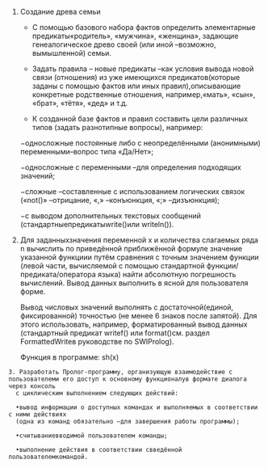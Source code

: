 1. Создание древа семьи

    - С помощью базового  набора фактов  определить элементарные предикаты«родитель», «мужчина», «женщина»,
    задающие генеалогическое древо своей (или иной –возможно, вымышленной) семьи.

    - Задать правила – новые предикаты –как условия вывода новой связи (отношения) из уже
    имеющихся предикатов(которые заданы с помощью фактов или иных правил),описывающие конкретные родственные отношения,
    например,«мать», «сын», «брат», «тётя», «дед» и т.д.

    - К  созданной  базе  фактов  и  правил  составить  цели  различных  типов
    (задать разнотипные вопросы), например: 

    −односложные постоянные либо с неопределёнными (анонимными) переменными–вопрос типа «Да/Нет»;

    −односложные с переменными –для определения подходящих значений;

    −сложные –составленные с использованием логических связок  («not()» –отрицание,  «,» –конъюнкция, «;» –дизъюнкция);

    −с  выводом  дополнительных  текстовых  сообщений  (стандартныепредикатыwrite()или writeln()).
  
  2. Для заданныхзначения переменной x и количества слагаемых ряда n вычислить по приведённой приближённой формуле значение указанной функциии
      путём сравнения с точным значением функции (левой  части,  вычисляемой с помощью  стандартной  функции/предиката/оператора языка)
      найти абсолютную погрешность вычислений. Вывод данных выполнить в ясной для пользователя форме.
    
    
      Вывод числовых значений выполнять с достаточной(единой, фиксированной) точностью
      (не менее 6 знаков после запятой). Для этого использовать, например, форматированный вывод данных 
      (стандартный  предикат writef() или format()см. раздел FormattedWriteв руководстве по SWIProlog).

      Функция в программе: sh(x) 

    
    3. Разработать Пролог-программу, организующую взаимодействие с пользователеми его доступ к основному функционалув формате диалога через консоль 
      с циклическим выполнением следующих действий: 

      •вывод информации о доступных командах и выполняемых в соответствии с ними действиях
      (одна из команд обязательно –для завершения работы программы);

      •считываниевводимой пользователем команды;

      •выполнение действия в соответствии свведённой пользователемкомандой.
    
    

    
    
    
    
